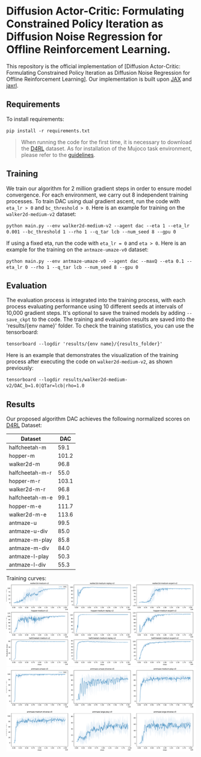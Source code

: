 # Diffusion Actor-Critic: Formulating Constrained Policy Iteration as Diffusion Noise Regression for Offline Reinforcement Learning.

This repository is the official implementation of 
[Diffusion Actor-Critic: Formulating Constrained Policy Iteration as Diffusion Noise Regression for Offline Reinforcement Learning].
Our implementation is built upon [JAX](https://github.com/ikostrikov/jaxrl) and [jaxrl](https://github.com/ikostrikov/jaxrl). 

## Requirements

To install requirements:

```setup
pip install -r requirements.txt
```

>When running the code for the first time, it is necessary to download the [D4RL](https://github.com/digital-brain-sh/d4rl) dataset.
> As for installation of the Mujoco task environment, please refer to the [guidelines](https://ivanvoid.github.io/voidlog.github.io/2022/05/27/d4rl_installation.html).


## Training
We train our algorithm for 2 million gradient steps in order to ensure model convergence. 
For each environment, we carry out 8 independent training processes.
To train DAC using dual gradient ascent, run the code with `eta_lr > 0` and `bc_threshold > 0`. 
Here is an example for training on the `walker2d-medium-v2` dataset:

```train
python main.py --env walker2d-medium-v2 --agent dac --eta 1 --eta_lr 0.001 --bc_threshold 1 --rho 1 --q_tar lcb --num_seed 8 --gpu 0
```

If using a fixed eta, run the code with `eta_lr = 0` and `eta > 0`. 
Here is an example for the training on the `antmaze-umaze-v0` dataset:

```train
python main.py --env antmaze-umaze-v0 --agent dac --maxQ --eta 0.1 --eta_lr 0 --rho 1 --q_tar lcb --num_seed 8 --gpu 0
```

## Evaluation

The evaluation process is integrated into the training process, 
with each process evaluating performance using 10 different seeds at intervals of 10,000 gradient steps. It's optional 
to save the trained models by adding `--save_ckpt` to the code. The training and evaluation results are saved into the 'results/{env name}' folder.
To check the training statistics, you can use the tensorboard:
```
tensorboard --logdir 'results/{env name}/{results_folder}'
```
Here is an example that demonstrates the visualization of the training process after executing the code on `walker2d-medium-v2`, as shown previously:
```
tensorboard --logdir results/walker2d-medium-v2/DAC_b=1.0|QTar=lcb|rho=1.0
```

## Results

Our proposed algorithm DAC achieves the following normalized scores on [D4RL](https://github.com/digital-brain-sh/d4rl) Dataset:

| Dataset              | DAC   |
|----------------------|-------|
| halfcheetah-m        | 59.1  |
| hopper-m             | 101.2 |
| walker2d-m           | 96.8  |
| halfcheetah-m-r      | 55.0  |
| hopper-m-r           | 103.1 |
| walker2d-m-r         | 96.8  |
| halfcheetah-m-e      | 99.1  |
| hopper-m-e           | 111.7 |
| walker2d-m-e         | 113.6 |
| antmaze-u            | 99.5  |
| antmaze-u-div        | 85.0  |
| antmaze-m-play       | 85.8  |
| antmaze-m-div        | 84.0  |
| antmaze-l-play       | 50.3  |
| antmaze-l-div        | 55.3  |

Training curves:
![](locomotion_curves.svg)
![](antmaze_curves.svg)
